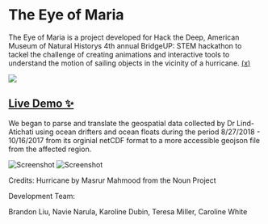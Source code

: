 # The Eye of Maria 

The Eye of Maria is a project developed for Hack the Deep, American Museum of Natural Historys 4th annual BridgeUP: STEM hackathon to tackel the challenge of creating animations and interactive tools to understand the motion of sailing objects in the vicinity of a hurricane. [(x)](https://github.com/amnh/HackTheDeep/wiki/The-Eye-of-Maria)

<img src="https://i.imgflip.com/24d8zz.gif" /></a>

## [Live Demo ✨](https://hackthedeep.github.io/the-eye-of-maria/)

We began to parse and translate the geospatial data collected by Dr Lind-Atichati using ocean drifters and ocean floats during the period 8/27/2018 - 10/16/2017 from its orginial netCDF format to a more accessible geojson file from the affected region.

![Screenshot](https://i.imgur.com/1id3pAT.png)
![Screenshot](https://i.imgur.com/SSsG0iG.png)

Credits:
Hurricane by Masrur Mahmood from the Noun Project

Development Team:

Brandon Liu, Navie Narula, Karoline Dubin, Teresa Miller, Caroline White
